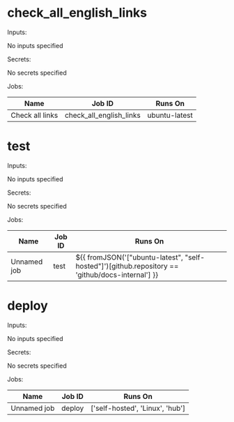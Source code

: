 # check_all_english_links

Inputs:

No inputs specified

Secrets:

No secrets specified

Jobs:

| Name | Job ID | Runs On |
| ---- | ------ | ------- |
| Check all links | check_all_english_links | ubuntu-latest |

# test

Inputs:

No inputs specified

Secrets:

No secrets specified

Jobs:

| Name | Job ID | Runs On |
| ---- | ------ | ------- |
| Unnamed job | test | ${{ fromJSON('["ubuntu-latest", "self-hosted"]')[github.repository == 'github/docs-internal'] }} |

# deploy

Inputs:

No inputs specified

Secrets:

No secrets specified

Jobs:

| Name | Job ID | Runs On |
| ---- | ------ | ------- |
| Unnamed job | deploy | ['self-hosted', 'Linux', 'hub'] |

